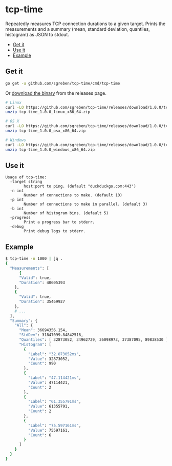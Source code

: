 # tcp-time

Repeatedly measures TCP connection durations to a given target. Prints the measurements and a summary (mean, standard deviation, quantiles, histogram) as JSON to stdout.

<!-- TOC -->

- [Get it](#get-it)
- [Use it](#use-it)
- [Example](#example)

<!-- /TOC -->

## Get it

```bash
go get -u github.com/sgreben/tcp-time/cmd/tcp-time
```

Or [download the binary](https://github.com/sgreben/tcp-time/releases/latest) from the releases page. 

```bash
# Linux
curl -LO https://github.com/sgreben/tcp-time/releases/download/1.0.0/tcp-time_1.0.0_linux_x86_64.zip
unzip tcp-time_1.0.0_linux_x86_64.zip

# OS X
curl -LO https://github.com/sgreben/tcp-time/releases/download/1.0.0/tcp-time_1.0.0_osx_x86_64.zip
unzip tcp-time_1.0.0_osx_x86_64.zip

# Windows
curl -LO https://github.com/sgreben/tcp-time/releases/download/1.0.0/tcp-time_1.0.0_windows_x86_64.zip
unzip tcp-time_1.0.0_windows_x86_64.zip
```

## Use it

```text
Usage of tcp-time:
  -target string
    	host:port to ping. (default "duckduckgo.com:443")
  -n int
    	Number of connections to make. (default 10)
  -p int
    	Number of connections to make in parallel. (default 3)
  -b int
    	Number of histogram bins. (default 5)
  -progress
    	Print a progress bar to stderr.
  -debug
    	Print debug logs to stderr.
```

## Example

```bash
$ tcp-time -n 1000 | jq .
{
  "Measurements": [
      {
      "Valid": true,
      "Duration": 40605393
    },
    {
      "Valid": true,
      "Duration": 35469927
    },
    # ...
  ],
  "Summary": {
    "All": {
      "Mean": 36694356.154,
      "StdDev": 31847099.84842516,
      "Quantiles": [ 32873052, 34962729, 36098973, 37387095, 89838530 ],
      "Histogram": [
        {
          "Label": "32.873052ms",
          "Value": 32873052,
          "Count": 990
        },
        {
          "Label": "47.114421ms",
          "Value": 47114421,
          "Count": 2
        },
        {
          "Label": "61.355791ms",
          "Value": 61355791,
          "Count": 2
        },
        {
          "Label": "75.597161ms",
          "Value": 75597161,
          "Count": 6
        }
      ]
    }
  }
}
```
